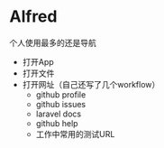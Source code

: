 # Alfred

个人使用最多的还是导航

- 打开App
- 打开文件
- 打开网址（自己还写了几个workflow）
    + github profile
    + github issues
    + laravel docs
    + github help
    + 工作中常用的测试URL